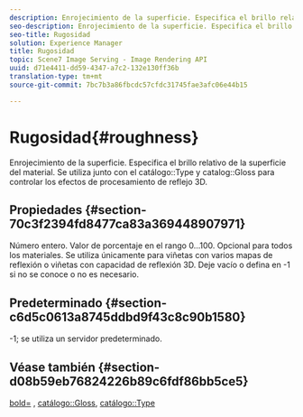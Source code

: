 ```yaml
---
description: Enrojecimiento de la superficie. Especifica el brillo relativo de la superficie del material. Se utiliza junto con el Tipo de catálogo y el Brillo del catálogo para controlar los efectos de procesamiento de reflejo 3D.
seo-description: Enrojecimiento de la superficie. Especifica el brillo relativo de la superficie del material. Se utiliza junto con el Tipo de catálogo y el Brillo del catálogo para controlar los efectos de procesamiento de reflejo 3D.
seo-title: Rugosidad
solution: Experience Manager
title: Rugosidad
topic: Scene7 Image Serving - Image Rendering API
uuid: d71e4411-dd59-4347-a7c2-132e130ff36b
translation-type: tm+mt
source-git-commit: 7bc7b3a86fbcdc57cfdc31745fae3afc06e44b15

---
```



# Rugosidad{#roughness}

Enrojecimiento de la superficie. Especifica el brillo relativo de la superficie del material. Se utiliza junto con el catálogo::Type y catalog::Gloss para controlar los efectos de procesamiento de reflejo 3D.

## Propiedades {#section-70c3f2394fd8477ca83a369448907971}

Número entero. Valor de porcentaje en el rango 0...100. Opcional para todos los materiales. Se utiliza únicamente para viñetas con varios mapas de reflexión o viñetas con capacidad de reflexión 3D. Deje vacío o defina en -1 si no se conoce o no es necesario.

## Predeterminado {#section-c6d5c0613a8745ddbd9f43c8c90b1580}

-1; se utiliza un servidor predeterminado.

## Véase también {#section-d08b59eb76824226b89c6fdf86bb5ce5}

[bold=](../../../../../ir-api/http-protocol/image-rendering-api-ref/c-ir-http-protocol-ref/c-ir-http-protocol-command-reference/r-ir-rough.md#reference-00add846b09f4dc39420bda1ca414180) , [catálogo::Gloss](../../../../../ir-api/material-cat/image-rendering-api-ref/c-ir-material-catalog/c-ir-material-data-reference/r-ir-cat-gloss.md#reference-5277f62a67e2408ab94699aa712f1eeb), [catálogo::Type](../../../../../ir-api/material-cat/image-rendering-api-ref/c-ir-material-catalog/c-ir-material-data-reference/r-ir-cat-type.md#reference-9bea147dda9f4e74bc0ec79dcc0d9161)
